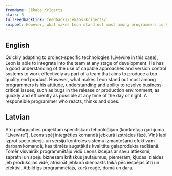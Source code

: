 ```yaml
---
fromName: Jēkabs Krīgerts
stars: 5
fullFeedbackLink: feedbacks/jekabs-krigerts/
snippet: However, what makes Leon stand out most among programmers is his attitude, understanding and ability to resolve business-critical issues, such as bugs in the release or production environment, as quickly and efficiently as possible at any time of the day or night. A responsible programmer who reacts, thinks and does.
---
```


## English

Quickly adapting to project-specific technologies (Livewire in this case), Leon is able to integrate into the team at any stage of development. He has a good understanding of the use of capable approaches and version control systems to work effectively as part of a team that aims to produce a top quality end product. However, what makes Leon stand out most among programmers is his attitude, understanding and ability to resolve business-critical issues, such as bugs in the release or production environment, as quickly and efficiently as possible at any time of the day or night. A responsible programmer who reacts, thinks and does.

## Latvian

Ātri pielāgojoties projektam specifiskām tehnoloģijām (konkrētajā gadījumā “Livewire”), Leons spēj integrēties komandā jebkurā izstrādes fāzē. Viņš labi izprot spējo pieeju un versiju kontroles sistēmu izmantošanu efektīvam darbam komandā, kas tēmēts augstākās kvalitāte galaprodukta radīšanā. Tomēr visvairāk programmētāju vidū Leons izceļas ar savu attieksmi, sapratni un spēju biznesam kritiskus jautājumus, piemēram, kļūdas izlaides jeb produkcijas vidē, atrisināt jebkurā diennakts laikā pēc iespējas ātri un efektīvi. Atbildīgs programmētājs, kurš reaģē, domā un dara.
